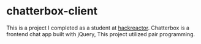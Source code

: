 # chatterbox-client
This is a project I completed as a student at [hackreactor](http://hackreactor.com). Chatterbox is a frontend chat app built with jQuery, This project utilized pair programming. 
